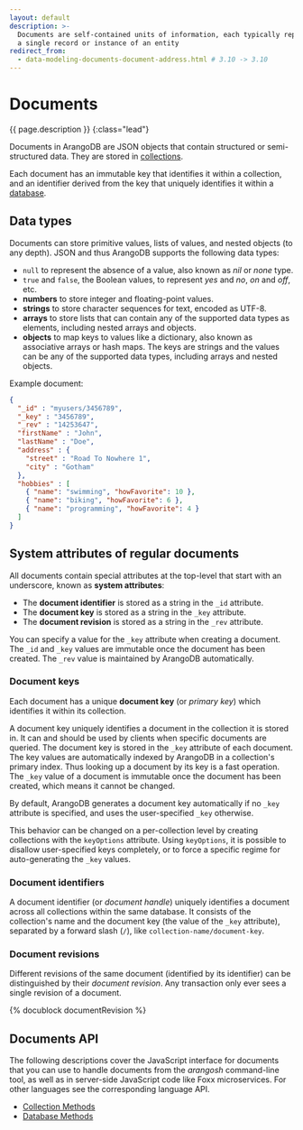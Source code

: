 ```yaml
---
layout: default
description: >-
  Documents are self-contained units of information, each typically representing
  a single record or instance of an entity
redirect_from:
  - data-modeling-documents-document-address.html # 3.10 -> 3.10
---
```

# Documents

{{ page.description }}
{:class="lead"}

Documents in ArangoDB are JSON objects that contain structured or semi-structured
data. They are stored in [collections](data-modeling-collections.html).

Each document has an immutable key that identifies it within a collection, and
an identifier derived from the key that uniquely identifies it within a
[database](data-modeling-databases.html).

<!-- TODO: better explain what they are used for and how
Documents can be stored, updated, and retrieved using various database management techniques, such as indexing, querying, and aggregation. They provide a flexible and scalable way to organize and manage data, particularly for applications that deal with unstructured or semi-structured data, such as content management systems, social media platforms, and e-commerce websites.
-->

## Data types

Documents can store primitive values, lists of values, and nested objects
(to any depth). JSON and thus ArangoDB supports the following data types:

- `null` to represent the absence of a value, also known as _nil_ or _none_ type.
- `true` and `false`, the Boolean values, to represent _yes_ and
  _no_, _on_ and _off_, etc.
- **numbers** to store integer and floating-point values.
- **strings** to store character sequences for text, encoded as UTF-8.
- **arrays** to store lists that can contain any of the supported data types
  as elements, including nested arrays and objects.
- **objects** to map keys to values like a dictionary, also known as
  associative arrays or hash maps. The keys are strings and the values can be
  any of the supported data types, including arrays and nested objects.

Example document:

```json
{
  "_id" : "myusers/3456789",
  "_key" : "3456789",
  "_rev" : "14253647",
  "firstName" : "John",
  "lastName" : "Doe",
  "address" : {
    "street" : "Road To Nowhere 1",
    "city" : "Gotham"
  },
  "hobbies" : [
    { "name": "swimming", "howFavorite": 10 },
    { "name": "biking", "howFavorite": 6 },
    { "name": "programming", "howFavorite": 4 }
  ]
}
```

## System attributes of regular documents

All documents contain special attributes at the top-level that start with an 
underscore, known as **system attributes**:

- The **document identifier** is stored as a string in the `_id` attribute.
- The **document key** is stored as a string in the `_key` attribute.
- The **document revision** is stored as a string in the `_rev` attribute.

You can specify a value for the `_key` attribute when creating a document.
The `_id` and `_key` values are immutable once the document has been created.
The `_rev` value is maintained by ArangoDB automatically.

### Document keys

Each document has a unique **document key** (or _primary key_) which identifies
it within its collection.

A document key uniquely identifies a document in the collection it is
stored in. It can and should be used by clients when specific documents
are queried. The document key is stored in the `_key` attribute of
each document. The key values are automatically indexed by ArangoDB in
a collection's primary index. Thus looking up a document by its
key is a fast operation. The `_key` value of a document is
immutable once the document has been created, which means it cannot be changed.

By default, ArangoDB generates a document key automatically if no `_key`
attribute is specified, and uses the user-specified `_key` otherwise.

This behavior can be changed on a per-collection level by creating
collections with the `keyOptions` attribute. Using `keyOptions`, it is possible
to disallow user-specified keys completely, or to force a specific regime for
auto-generating the `_key` values.

### Document identifiers

A document identifier (or _document handle_) uniquely identifies a document
across all collections within the same database. It consists of the collection's
name and the document key (the value of the `_key` attribute), separated by a
forward slash (`/`), like `collection-name/document-key`.

### Document revisions

<!-- TODO: Combine with content of DocuBlock -->
Different revisions of the same document (identified by its identifier) can be
distinguished by their _document revision_. Any transaction only ever sees a
single revision of a document.

{% docublock documentRevision %}

## Documents API

The following descriptions cover the JavaScript interface for documents that
you can use to handle documents from the _arangosh_ command-line tool, as
well as in server-side JavaScript code like Foxx microservices.
For other languages see the corresponding language API.

- [Collection Methods](data-modeling-documents-document-methods.html)
- [Database Methods](data-modeling-documents-database-methods.html)
